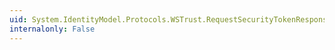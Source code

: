 ```yaml
---
uid: System.IdentityModel.Protocols.WSTrust.RequestSecurityTokenResponse.Status
internalonly: False
---
```

